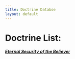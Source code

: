 ```yaml
---
title: Doctrine Databse
layout: default
---
```



# Doctrine List:

##### [Eternal Security of the Believer](/doctrine/osas)
